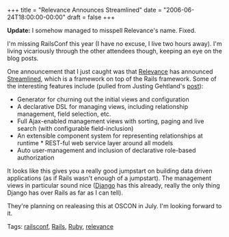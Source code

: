 +++
title = "Relevance Announces Streamlined"
date = "2006-06-24T18:00:00-00:00"
draft = false
+++

**Update:** I somehow managed to misspell Relevance's name. Fixed.

I'm missing RailsConf this year (I have no excuse, I live two hours
away). I'm living vicariously through the other attendees though,
keeping an eye on the blog posts.

One announcement that I just caught was that
[Relevance](http://www.relevancellc.com/) has announced
[Streamlined](http://streamlined.relevancellc.com/), which is a
framework on top of the Rails framework. Some of the interesting
features include (pulled from Justing Gehtland's
[post](http://streamlined.relevancellc.com/articles/2006/06/23/current-features-in-streamlined)):

-   Generator for churning out the initial views and configuration
-   A declarative DSL for managing views, including relationship
    management, field selection, etc.
-   Full Ajax-enabled management views with sorting, paging and live
    search (with configurable field-inclusion)
-   An extensible component system for representing relationships at
    runtime \* REST-ful web service layer around all models
-   Auto user-management and inclusion of declarative role-based
    authorization

It looks like this gives you a really good jumpstart on building data
driven applications (as if Rails wasn't enough of a jumpstart). The
management views in particular sound nice
([Django](http://www.djangoproject.com) has this already, really the
only thing Django has over Rails as far as I can tell).

They're planning on realeasing this at OSCON in July. I'm looking
forward to it.

Tags:
<a href="http://technorati.com/tag/railsconf" rel="tag">railsconf</a>,
<a href="http://technorati.com/tag/Rails" rel="tag">Rails</a>,
<a href="http://technorati.com/tag/Ruby" rel="tag">Ruby</a>,
<a href="http://technorati.com/tag/relevance" rel="tag">relevance</a>

